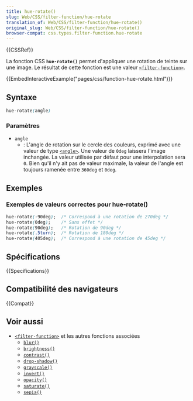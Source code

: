 ```yaml
---
title: hue-rotate()
slug: Web/CSS/filter-function/hue-rotate
translation_of: Web/CSS/filter-function/hue-rotate()
original_slug: Web/CSS/filter-function/hue-rotate()
browser-compat: css.types.filter-function.hue-rotate
---
```

{{CSSRef}}

La fonction CSS **`hue-rotate()`** permet d'appliquer une rotation de teinte sur une image. Le résultat de cette fonction est une valeur [`<filter-function>`](/fr/docs/Web/CSS/filter-function).

{{EmbedInteractiveExample("pages/css/function-hue-rotate.html")}}

## Syntaxe

```css
hue-rotate(angle)
```

### Paramètres

- `angle`
  - : L'angle de rotation sur le cercle des couleurs, exprimé avec une valeur de type [`<angle>`](/fr/docs/Web/CSS/angle). Une valeur de `0deg` laissera l'image inchangée. La valeur utilisée par défaut pour une interpolation sera `0`. Bien qu'il n'y ait pas de valeur maximale, la valeur de l'angle est toujours ramenée entre `360deg` et `0deg`.

## Exemples

### Exemples de valeurs correctes pour hue-rotate()

```css
hue-rotate(-90deg);  /* Correspond à une rotation de 270deg */
hue-rotate(0deg);    /* Sans effet */
hue-rotate(90deg);   /* Rotation de 90deg */
hue-rotate(.5turn);  /* Rotation de 180deg */
hue-rotate(405deg);  /* Correspond à une rotation de 45deg */
```

## Spécifications

{{Specifications}}

## Compatibilité des navigateurs

{{Compat}}

## Voir aussi

- [`<filter-function>`](/fr/docs/Web/CSS/filter-function) et les autres fonctions associées
  - [`blur()`](/fr/docs/Web/CSS/filter-function/blur())
  - [`brightness()`](/fr/docs/Web/CSS/filter-function/brightness())
  - [`contrast()`](/fr/docs/Web/CSS/filter-function/contrast())
  - [`drop-shadow()`](/fr/docs/Web/CSS/filter-function/drop-shadow())
  - [`grayscale()`](/fr/docs/Web/CSS/filter-function/grayscale())
  - [`invert()`](/fr/docs/Web/CSS/filter-function/invert())
  - [`opacity()`](/fr/docs/Web/CSS/filter-function/opacity())
  - [`saturate()`](/fr/docs/Web/CSS/filter-function/saturate())
  - [`sepia()`](/fr/docs/Web/CSS/filter-function/sepia())
